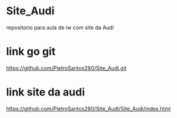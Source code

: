 # Site_Audi
repositorio para aula de iw com site da Audi

# link go git
https://github.com/PietroSantos280/Site_Audi.git

# link site da audi
https://github.com/PietroSantos280/Site_Audi/Site_Audi/index.html
